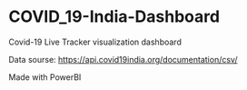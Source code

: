 # COVID_19-India-Dashboard
Covid-19 Live Tracker visualization dashboard

Data sourse: https://api.covid19india.org/documentation/csv/

Made with PowerBI
